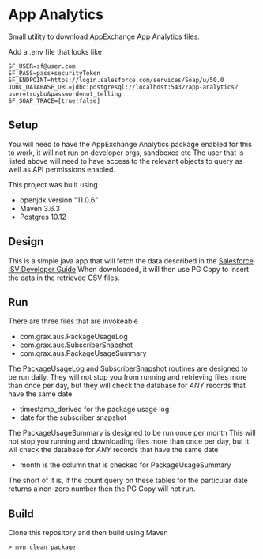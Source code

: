 # App Analytics 

Small utility to download AppExchange App Analytics files. 

Add a .env file that looks like 

```
SF_USER=sf@user.com
SF_PASS=pass+securityToken
SF_ENDPOINT=https://login.salesforce.com/services/Soap/u/50.0
JDBC_DATABASE_URL=jdbc:postgresql://localhost:5432/app-analytics?user=troybo&password=not_telling
SF_SOAP_TRACE=[true|false]
```

## Setup
You will need to have the AppExchange Analytics package enabled for this to work, it will not run on developer orgs, sandboxes etc 
The user that is listed above will need to have access to the relevant objects to query as well as API permissions enabled. 

This project was built using 
- openjdk version "11.0.6"
- Maven 3.6.3
- Postgres 10.12 


## Design
This is a simple java app that will fetch the data described in the [Salesforce ISV Developer Guide](https://developer.salesforce.com/docs/atlas.en-us.packagingGuide.meta/packagingGuide/app_analytics_download_mp_logs.htm)
When downloaded, it will then use PG Copy to insert the data in the retrieved CSV files. 

## Run

There are three files that are invokeable
- com.grax.aus.PackageUsageLog
- com.grax.aus.SubscriberSnapshot
- com.grax.aus.PackageUsageSummary

The PackageUsageLog and SubscriberSnapshot routines are designed to be run daily. 
They will not stop you from running and retrieving files more than once per day, but they will check the database for *ANY* records that have the same date 
- timestamp_derived for the package usage log
- date for the subscriber snapshot

The PackageUsageSummary is designed to be run once per month 
This will not stop you running and downloading files more than once per day, but it wil check the database for *ANY* records that have the same date
- month is the column that is checked for PackageUsageSummary

The short of it is, if the count query on these tables for the particular date returns a non-zero number then the PG Copy will not run.

## Build

Clone this repository and then build using Maven

```
> mvn clean package
```